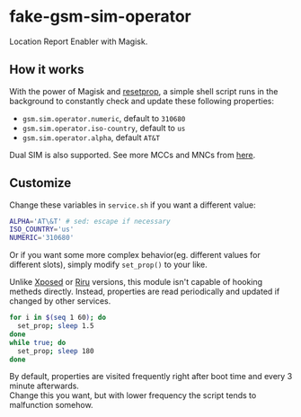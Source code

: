 # fake-gsm-sim-operator

Location Report Enabler with Magisk.

## How it works

With the power of Magisk and [resetprop](https://github.com/topjohnwu/Magisk/blob/master/docs/tools.md#resetprop), a simple shell script runs in the background to constantly check and update these following properties:

* `gsm.sim.operator.numeric`, default to `310680`
* `gsm.sim.operator.iso-country`, default to `us`
* `gsm.sim.operator.alpha`, default `AT&T`

Dual SIM is also supported. See more MCCs and MNCs from [here](https://www.mcc-mnc.com/).

## Customize

Change these variables in `service.sh` if you want a different value:

```sh
ALPHA='AT\&T' # sed: escape if necessary
ISO_COUNTRY='us'
NUMERIC='310680'
```

Or if you want some more complex behavior(eg. different values for different slots), simply modify `set_prop()` to your like.  

Unlike [Xposed](https://github.com/GhostFlying/LocationReportEnablerXposed) or [Riru](https://github.com/RikkaApps/Riru-LocationReportEnabler) versions, this module isn't capable of hooking metheds directly. Instead, properties are read periodically and updated if changed by other services.

```sh
for i in $(seq 1 60); do
  set_prop; sleep 1.5
done
while true; do
  set_prop; sleep 180
done
```

By default, properties are visited frequently right after boot time and every 3 minute afterwards.  
Change this you want, but with lower frequency the script tends to malfunction somehow.
